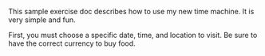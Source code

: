This sample exercise doc describes how to use my new time machine. It is very simple and fun.

First, you must choose a specific date, time, and location to visit. Be sure to have the correct currency to buy food.
